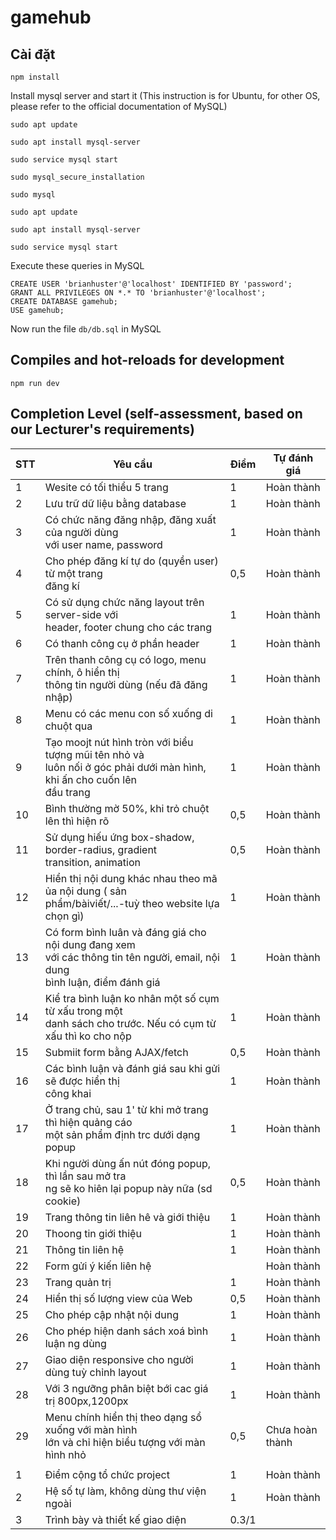 # gamehub

## Cài đặt
```
npm install
```

Install mysql server and start it (This instruction is for Ubuntu, for other OS, please refer to the official documentation of MySQL)

` sudo apt update `

` sudo apt install mysql-server `

` sudo service mysql start `

` sudo mysql_secure_installation `

` sudo mysql `

` sudo apt update `

` sudo apt install mysql-server `

` sudo service mysql start `

Execute these queries in MySQL
```
CREATE USER 'brianhuster'@'localhost' IDENTIFIED BY 'password';
GRANT ALL PRIVILEGES ON *.* TO 'brianhuster'@'localhost';
CREATE DATABASE gamehub;
USE gamehub;
```

Now run the file `db/db.sql` in MySQL

## Compiles and hot-reloads for development
```
npm run dev
``` 

## Completion Level (self-assessment, based on our Lecturer's requirements)

| STT | Yêu cầu                                                                                                                         | Điểm | Tự đánh giá     |
| --- | ------------------------------------------------------------------------------------------------------------------------------- | ---- | --------------- |
| 1   | Wesite có tối thiểu 5 trang                                                                                                     | 1    | Hoàn thành      |
| 2   | Lưu trữ dữ liệu bằng database                                                                                                   | 1    | Hoàn thành      |
| 3   | Có chức năng đăng nhập, đăng xuất của người dùng<br>với user name, password                                                     | 1    | Hoàn thành      |
| 4   | Cho phép đăng kí tự do (quyền user) từ một trang<br>đăng kí                                                                     | 0,5  | Hoàn thành      |
| 5   | Có sử dụng chức năng layout trên server-side với<br>header, footer chung cho các trang                                          | 1    | Hoàn thành      |
| 6   | Có thanh công cụ ở phần header                                                                                                  | 1    | Hoàn thành      |
| 7   | Trên thanh công cụ có logo, menu chính, ô hiển thị<br>thông tin người dùng (nếu đã đăng nhập)                                   | 1    | Hoàn thành      |
| 8   | Menu có các menu con số xuống di chuột qua                                                                                      | 1    | Hoàn thành      |
| 9   | Tạo moojt nút hình tròn với biểu tượng mũi tên nhỏ và<br>luôn nối ở góc phải dưới màn hình, khi ấn cho cuốn lên<br>đầu trang    | 1    | Hoàn thành      |
| 10  | Bình thường mờ 50%, khi trỏ chuột lên thì hiện rõ                                                                               | 0,5  | Hoàn thành      |
| 11  | Sử dụng hiếu ứng box-shadow, border-radius, gradient<br>transition, animation                                                   | 0,5  | Hoàn thành      |
| 12  | Hiển thị nội dung khác nhau theo mã ủa nội dung ( sản<br>phẩm/bàiviết/...-tuỳ theo website lựa chọn gì)                         | 1    | Hoàn thành      |
| 13  | Có form bình luân và đáng giá cho nội dung đang xem<br>với các thông tin tên người, email, nội dung<br>bình luận, điểm đánh giá | 1    | Hoàn thành      |
| 14  | Kiể tra bình luận ko nhân một số cụm từ xấu trong một<br>danh sách cho trước. Nếu có cụm từ xấu thì ko cho nộp                  | 1    | Hoàn thành      |
| 15  | Submiit form bằng AJAX/fetch                                                                                                    | 0,5  | Hoàn thành      |
| 16  | Các bình luận và đánh giá sau khi gửi sẽ được hiển thị<br>công khai                                                             | 1    | Hoàn thành      |
| 17  | Ở trang chủ, sau 1' từ khi mở trang thì hiện quảng cáo<br>một sản phẩm định trc dưới dạng popup                                 | 1    | Hoàn thành      |
| 18  | Khi người dùng ấn nút đóng popup, thì lần sau mở tra<br>ng sẽ ko hiên lại popup này nữa (sd cookie)                             | 0,5  | Hoàn thành      |
| 19  | Trang thông tin liên hê và giới thiệu                                                                                           | 1    | Hoàn thành      |
| 20  | Thoong tin giới thiệu                                                                                                           | 1    | Hoàn thành      |
| 21  | Thông tin liên hệ                                                                                                               | 1    | Hoàn thành      |
| 22  | Form gửi ý kiến liên hệ                                                                                                         |      | Hoàn thành      |
| 23  | Trang quản trị                                                                                                                  | 1    | Hoàn thành      |
| 24  | Hiển thị số lượng view của Web                                                                                                  | 0,5  | Hoàn thành      |
| 25  | Cho phép cập nhật nội dung                                                                                                      | 1    | Hoàn thành      |
| 26  | Cho phép hiện danh sách xoá bình luận ng dùng                                                                                   | 1    | Hoàn thành      |
| 27  | Giao diện responsive cho người dùng tuỳ chỉnh layout                                                                            | 1    | Hoàn thành      |
| 28  | Với 3 ngưỡng phân biệt bới cac giá trị 800px,1200px                                                                             | 1    | Hoàn thành      |
| 29  | Menu chính hiển thị theo dạng sổ xuống với màn hình<br>lớn và chỉ hiện biểu tượng với màn hình nhỏ                              | 0,5  | Chưa hoàn thành |
|     |                                                                                                                                 |      |                 |
| 1   | Điểm cộng tổ chức project                                                                                                       | 1    | Hoàn thành      |
| 2   | Hệ số tự làm, không dùng thư viện ngoài                                                                                         | 1    | Hoàn thành      |
| 3   | Trình bày và thiết kế giao diện                                                                                                 | 0.3/1  |                 |
